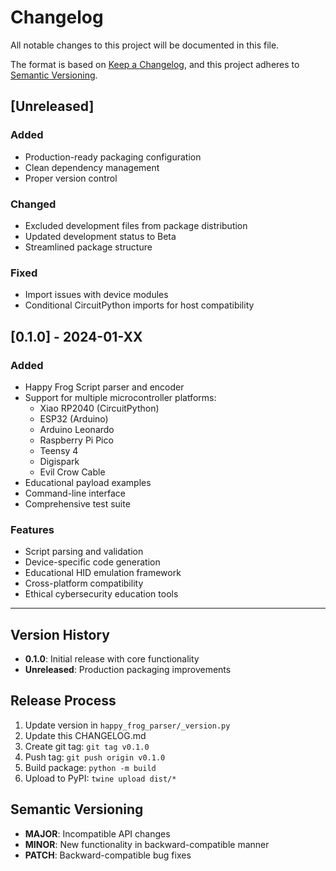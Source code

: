 # Changelog

All notable changes to this project will be documented in this file.

The format is based on [Keep a Changelog](https://keepachangelog.com/en/1.0.0/),
and this project adheres to [Semantic Versioning](https://semver.org/spec/v2.0.0.html).

## [Unreleased]

### Added
- Production-ready packaging configuration
- Clean dependency management
- Proper version control

### Changed
- Excluded development files from package distribution
- Updated development status to Beta
- Streamlined package structure

### Fixed
- Import issues with device modules
- Conditional CircuitPython imports for host compatibility

## [0.1.0] - 2024-01-XX

### Added
- Happy Frog Script parser and encoder
- Support for multiple microcontroller platforms:
  - Xiao RP2040 (CircuitPython)
  - ESP32 (Arduino)
  - Arduino Leonardo
  - Raspberry Pi Pico
  - Teensy 4
  - Digispark
  - Evil Crow Cable
- Educational payload examples
- Command-line interface
- Comprehensive test suite

### Features
- Script parsing and validation
- Device-specific code generation
- Educational HID emulation framework
- Cross-platform compatibility
- Ethical cybersecurity education tools

---

## Version History

- **0.1.0**: Initial release with core functionality
- **Unreleased**: Production packaging improvements

## Release Process

1. Update version in `happy_frog_parser/_version.py`
2. Update this CHANGELOG.md
3. Create git tag: `git tag v0.1.0`
4. Push tag: `git push origin v0.1.0`
5. Build package: `python -m build`
6. Upload to PyPI: `twine upload dist/*`

## Semantic Versioning

- **MAJOR**: Incompatible API changes
- **MINOR**: New functionality in backward-compatible manner
- **PATCH**: Backward-compatible bug fixes 